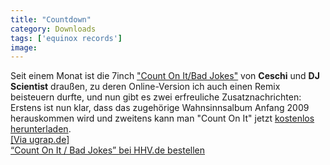 ```yaml
---
title: "Countdown"
category: Downloads
tags: ['equinox records']
image: 
---
```


Seit einem Monat ist die 7inch ["Count On It/Bad Jokes"](http://www.misantropolis.de/2008/09/ceschi-count-on-it-bad-jokes-drausen/) von **Ceschi** und **DJ Scientist** draußen, zu deren Online-Version ich auch einen Remix beisteuern durfte, und nun gibt es zwei erfreuliche Zusatznachrichten: Erstens ist nun klar, dass das zugehörige Wahnsinnsalbum Anfang 2009 herauskommen wird und zweitens kann man "Count On It" jetzt [kostenlos herunterladen](http://download.e-q-x.net/eqx014/eqx014_a1_ceschi_-_count_on_it.mp3).  
[[Via ugrap.de]](http://www.ugrap.de/news.php?id=231)  
[“Count On It / Bad Jokes” bei HHV.de bestellen](http://www.hhv.de/item_144642.html)  
